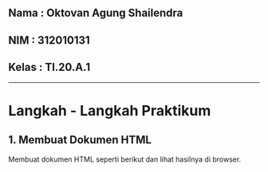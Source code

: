 ## Nama    : Oktovan Agung Shailendra
## NIM     : 312010131
## Kelas   : TI.20.A.1

---
# Langkah - Langkah Praktikum
## 1. Membuat Dokumen HTML
Membuat dokumen HTML seperti berikut dan lihat hasilnya di browser.

